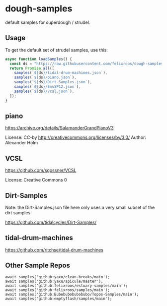 # dough-samples

default samples for superdough / strudel.

## Usage

To get the default set of strudel samples, use this:

```js
async function loadSamples() {
  const ds = "https://raw.githubusercontent.com/felixroos/dough-samples/main/";
  return Promise.all([
    samples(`${ds}/tidal-drum-machines.json`),
    samples(`${ds}/piano.json`),
    samples(`${ds}/Dirt-Samples.json`),
    samples(`${ds}/EmuSP12.json`),
    samples(`${ds}/vcsl.json`),
  ]);
}
```

## piano

<https://archive.org/details/SalamanderGrandPianoV3>

License: CC-by <http://creativecommons.org/licenses/by/3.0/> Author: Alexander Holm

## VCSL

<https://github.com/sgossner/VCSL>

License: Creative Commons 0

## Dirt-Samples

Note: the Dirt-Samples.json file here only uses a very small subset of the dirt samples

<https://github.com/tidalcycles/Dirt-Samples/>

## tidal-drum-machines

<https://github.com/ritchse/tidal-drum-machines>

## Other Sample Repos

```plaintext
await samples('github:yaxu/clean-breaks/main');
await samples('github:yaxu/spicule/master');
await samples('github:felixroos/estuary-samples/main');
await samples('github:felixroos/samples/main');
await samples('github:Bubobubobubobubo/Topos-Samples/main');
await samples('github:emptyflash/samples/main');
```
